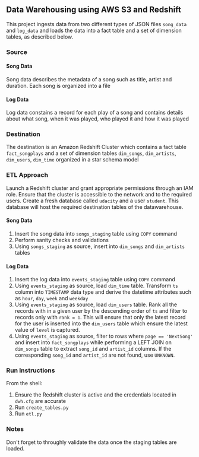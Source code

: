## Data Warehousing using AWS S3 and Redshift

This project ingests data from two different types of JSON files `song_data` and `log_data` and loads the data into a fact table and a set of dimension tables, as described below.

### Source
#### Song Data
Song data describes the metadata of a song such as title, artist and duration. Each song is organized into a file

#### Log Data
Log data constains a record for each play of a song and contains details about what song, when it was played, who played it and how it was played

### Destination
The destination is an Amazon Redshift Cluster which contains a fact table `fact_songplays` and a set of dimension tables `dim_songs`, `dim_artists`, `dim_users`, `dim_time` organized in a star schema model

### ETL Approach
Launch a Redshift cluster and grant appropriate permissions through an IAM role. Ensure that the cluster is accessible to the network and to the required users. Create a fresh database called `udacity` and a user `student`. This database will host the required destination tables of the datawarehouse.

#### Song Data
1. Insert the song data into `songs_staging` table using `COPY` command
6. Perform sanity checks and validations
7. Using `songs_staging` as source, insert into `dim_songs` and `dim_artists` tables

#### Log Data
1. Insert the log data into `events_staging` table using `COPY` command
2. Using `events_staging` as source, load `dim_time` table. Transform `ts` column into `TIMESTAMP` data type and derive the datetime attributes such as `hour`, `day`, `week` and `weekday`
3. Using `events_staging` as source, load `dim_users` table. Rank all the records with in a given user by the descending order of `ts` and filter to records only with `rank = 1`. This will ensure that only the latest record for the user is inserted into the `dim_users` table which ensure the latest value of `level` is captured.
4. Using `events_staging` as source, filter to rows where `page == 'NextSong'` and insert into `fact_songplays` while performing a LEFT JOIN on `dim_songs` table to extract `song_id` and `artist_id` columns. If the corresponding `song_id` and `artist_id` are not found, use `UNKNOWN`.

### Run Instructions
From the shell:
1. Ensure the Redshift cluster is active and the credentials located in `dwh.cfg` are accurate
2. Run `create_tables.py`
3. Run `etl.py`

### Notes
Don't forget to throughly validate the data once the staging tables are loaded.